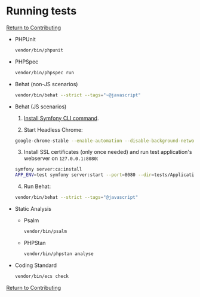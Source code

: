 # Running tests

[Return to Contributing](04-Contributing.md)

- PHPUnit

  ```bash
  vendor/bin/phpunit
  ```

- PHPSpec

  ```bash
  vendor/bin/phpspec run
  ```

- Behat (non-JS scenarios)

  ```bash
  vendor/bin/behat --strict --tags="~@javascript"
  ```

- Behat (JS scenarios)
	
	1. [Install Symfony CLI command](https://symfony.com/download).
	
	2. Start Headless Chrome:

    ```bash
    google-chrome-stable --enable-automation --disable-background-networking --no-default-browser-check --no-first-run --disable-popup-blocking --disable-default-apps --allow-insecure-localhost --disable-translate --disable-extensions --no-sandbox --enable-features=Metal --headless --remote-debugging-port=9222 --window-size=2880,1800 --proxy-server='direct://' --proxy-bypass-list='*' http://127.0.0.1
    ```
	
	3. Install SSL certificates (only once needed) and run test application's webserver on `127.0.0.1:8080`:

    ```bash
    symfony server:ca:install
    APP_ENV=test symfony server:start --port=8080 --dir=tests/Application/public --daemon
    ```
	
	4. Run Behat:

    ```bash
    vendor/bin/behat --strict --tags="@javascript"
    ```

- Static Analysis
	
	- Psalm
	
	  ```bash
	  vendor/bin/psalm
	  ```
	
	- PHPStan
	
	  ```bash
	  vendor/bin/phpstan analyse
	  ```

- Coding Standard

  ```bash
  vendor/bin/ecs check
  ```

[Return to Contributing](04-Contributing.md)

